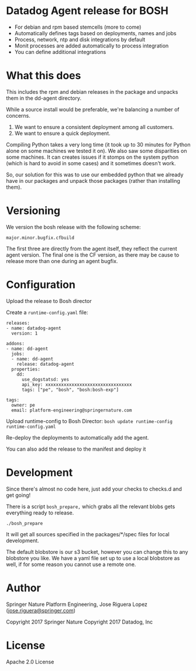 # Datadog Agent release for BOSH

* For debian and rpm based stemcells (more to come)
* Automatically defines tags based on deployments, names and jobs
* Process, network, ntp and disk integrations by default
* Monit processes are added automatically to process integration
* You can define additional integrations


# What this does

This includes the rpm and debian releases in the package and unpacks them in the dd-agent directory.

While a source install would be preferable, we're balancing a number of concerns.

1. We want to ensure a consistent deployment among all customers.
1. We want to ensure a quick deployment.

Compiling Python takes a very long time (it took up to 30 minutes for Python alone on some machines we tested it on).
We also saw some disparities on some machines. It can creates issues if it stomps on the system python (which is hard to avoid in some cases) and it sometimes doesn't work.

So, our solution for this was to use our embedded python that we already have in our packages and unpack those packages (rather than installing them).


# Versioning

We version the bosh release with the following scheme:

`major.minor.bugfix.cfbuild`

The first three are directly from the agent itself, they reflect the current agent version. The final one is the CF version, as there may be cause to release more than one during an agent bugfix.


# Configuration

Upload the release to Bosh director

Create a `runtime-config.yaml` file:
```
releases:
- name: datadog-agent
  version: 1

addons:
- name: dd-agent
  jobs:
  - name: dd-agent
    release: datadog-agent
  properties:
    dd:
      use_dogstatsd: yes
      api_key: xxxxxxxxxxxxxxxxxxxxxxxxxxxxxxxxx
      tags: ["pe", "bosh", "bosh:bosh-exp"]

tags:
  owner: pe
  email: platform-engineering@springernature.com
```

Upload runtime-config to Bosh Director: `bosh update runtime-config  runtime-config.yaml`

Re-deploy the deployments to automatically add the agent.

You can also add the release to the manifest and deploy it


# Development

Since there's almost no code here, just add your checks to checks.d and get going!

There is a script `bosh_prepare,` which grabs all the relevant blobs gets everything ready to release.
```
./bosh_prepare
```

It will get all sources specified in the packages/\*/spec files for local development.

The default blobstore is our s3 bucket, however you can change this to any blobstore you like. We have a yaml file set up to use a local blobstore as well, if for some reason you cannot use a remote one.


# Author

Springer Nature Platform Engineering, Jose Riguera Lopez (jose.riguera@springer.com)

Copyright 2017 Springer Nature
Copyright 2017 Datadog, Inc


# License

Apache 2.0 License
